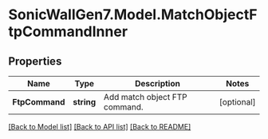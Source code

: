 # SonicWallGen7.Model.MatchObjectFtpCommandInner

## Properties

Name | Type | Description | Notes
------------ | ------------- | ------------- | -------------
**FtpCommand** | **string** | Add match object FTP command. | [optional] 

[[Back to Model list]](../README.md#documentation-for-models) [[Back to API list]](../README.md#documentation-for-api-endpoints) [[Back to README]](../README.md)

